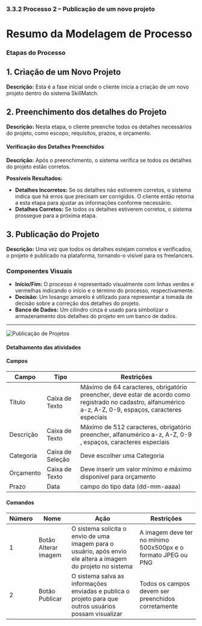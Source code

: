 ### 3.3.2 Processo 2 – Publicação de um novo projeto

# Resumo da Modelagem de Processo

### Etapas do Processo

## 1. Criação de um Novo Projeto
**Descrição:** Esta é a fase inicial onde o cliente inicia a criação de um novo projeto dentro do sistema SkillMatch.

## 2. Preenchimento dos detalhes do Projeto
**Descrição:** Nesta etapa, o cliente preenche todos os detalhes necessários do projeto, como escopo, requisitos, prazos, e orçamento.

#### Verificação dos Detalhes Preenchidos
**Descrição:** Após o preenchimento, o sistema verifica se todos os detalhes do projeto estão corretos.

**Possíveis Resultados:**
- **Detalhes Incorretos:** Se os detalhes não estiverem corretos, o sistema indica que há erros que precisam ser corrigidos. O cliente então retorna a esta etapa para ajustar as informações conforme necessário.
- **Detalhes Corretos:** Se todos os detalhes estiverem corretos, o sistema prossegue para a próxima etapa.

## 3. Publicação do Projeto
**Descrição:** Uma vez que todos os detalhes estejam corretos e verificados, o projeto é publicado na plataforma, tornando-o visível para os freelancers.

### Componentes Visuais
- **Início/Fim:** O processo é representado visualmente com linhas verdes e vermelhas indicando o início e o término do processo, respectivamente.
- **Decisão:** Um losango amarelo é utilizado para representar a tomada de decisão sobre a correção dos detalhes do projeto.
- **Banco de Dados:** Um cilindro cinza é usado para simbolizar o armazenamento dos detalhes do projeto em um banco de dados.

---

![Publicação de Projetos](https://github.com/ICEI-PUC-Minas-PPLES-TI/plf-es-2024-1-ti2-1381100-skillmatch/assets/103903195/9774b154-4f68-4779-9baa-6dd34ef3e600)

#### Detalhamento das atividades

#### Campos

| **Campo**       | **Tipo**         | **Restrições** |
| ---             | ---              | ---            |
| Título           | Caixa de Texto   | Máximo de 64 caracteres, obrigatório preencher, deve estar de acordo como registrado no cadastro, alfanumérico a-z, A-Z, 0-9, espaços, caracteres especiais |
| Descrição           | Caixa de Texto   | Máximo de 512 caracteres, obrigatório preencher, alfanumérico a-z, A-Z, 0-9 , espaços, caracteres especiais |
| Categoria           | Caixa de Seleção   | Deve escolher uma Categoria |
| Orçamento           | Caixa de Texto   | Deve inserir um valor mínimo e máximo disponível para orçamento |
| Prazo           | Data   | campo do tipo data (dd-mm-aaaa) |

#### Comandos
| **Número**       | **Nome**         | **Ação** | **Restrições** |
| ---             | ---              | ---            | ---            |
| 1           | Botão Alterar imagem   | O sistema solicita o envio de uma imagem para o usuário, após envio ele altera a imagem do projeto no sistema | A imagem deve ter no mínimo 500x500px e o formato JPEG ou PNG   |
| 2           | Botão Publicar   | O sistema salva as informações enviadas e publica o projeto para que outros usuários possam visualizar | Todos os campos devem ser preenchidos corretamente   |

